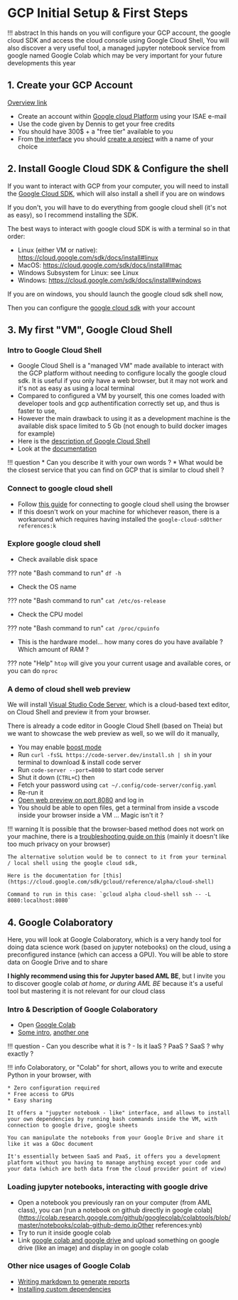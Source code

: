 # GCP Initial Setup & First Steps

!!! abstract
    In this hands on you will configure your GCP account, the google cloud SDK and access the cloud console using Google Cloud Shell,
    You will also discover a very useful tool, a managed jupyter notebook service from google named Google Colab which may be very important for your future developments this year

## 1. Create your GCP Account

[Overview link](https://cloud.google.com/docs/overview)

* Create an account within [Google cloud Platform](https://console.cloud.google.com) using your ISAE e-mail
* Use the code given by Dennis to get your free credits
* You should have 300$ + a "free tier" available to you
* From [the interface](https://console.cloud.google.com) you should [create a project](https://cloud.google.com/resource-manager/docs/creating-managing-projects) with a name of your choice

## 2. Install Google Cloud SDK & Configure the shell

If you want to interact with GCP from your computer, you will need to install the [Google Cloud SDK](https://cloud.google.com/sdk), which will also install a shell if you are on windows

If you don't, you will have to do everything from google cloud shell (it's not as easy), so I recommend installing the SDK.

The best ways to interact with google cloud SDK is with a terminal so in that order:

* Linux (either VM or native): <https://cloud.google.com/sdk/docs/install#linux>
* MacOS: <https://cloud.google.com/sdk/docs/install#mac>
* Windows Subsystem for Linux: see Linux
* Windows: <https://cloud.google.com/sdk/docs/install#windows>

If you are on windows, you should launch the google cloud sdk shell now,

Then you can configure the [google cloud sdk](https://cloud.google.com/sdk/docs/initializing) with your account

## 3. My first "VM", Google Cloud Shell

### Intro to Google Cloud Shell

* Google Cloud Shell is a "managed VM" made available to interact with the GCP platform without needing to configure locally the google cloud sdk. It is useful if you only have a web browser, but it may not work and it's not as easy as using a local terminal
* Compared to configured a VM by yourself, this one comes loaded with developer tools and gcp authentification correctly set up, and thus is faster to use,
* However the main drawback to using it as a development machine is the available disk space limited to 5 Gb (not enough to build docker images for example)
* Here is the [description of Google Cloud Shell](https://cloud.google.com/shell)
* Look at the [documentation](https://cloud.google.com/shell/docs/how-cloud-shell-works)

!!! question
    * Can you describe it with your own words ?
    * What would be the closest service that you can find on GCP that is similar to cloud shell ?

### Connect to google cloud shell

* Follow [this guide](https://cloud.google.com/shell/docs/using-cloud-shell) for connecting to google cloud shell using the browser
* If this doesn't work on your machine for whichever reason, there is a workaround which requires having installed the `google-cloud-sdOther references:k`

### Explore google cloud shell

* Check available disk space

??? note "Bash command to run"
    `df -h`

* Check the OS name

??? note "Bash command to run"
    `cat /etc/os-release`

* Check the CPU model

??? note "Bash command to run"
    `cat /proc/cpuinfo`

* This is the hardware model... how many cores do you have available ? Which amount of RAM ?

??? note "Help"
    `htop` will give you your current usage and available cores, or you can do `nproc`

### A demo of cloud shell web preview

We will install [Visual Studio Code Server](https://github.com/cdr/code-server/), which is a cloud-based text editor, on Cloud Shell and preview it from your browser.

There is already a code editor in Google Cloud Shell (based on Theia) but we want to showcase the web preview as well, so we will do it manually,

* You may enable [boost mode](https://cloud.google.com/shell/docs/how-cloud-shell-works#boost_mode)
* Run `curl -fsSL https://code-server.dev/install.sh | sh` in your terminal to download & install code server
* Run `code-server --port=8080` to start code server
* Shut it down (`CTRL+C`) then
* Fetch your password using `cat ~/.config/code-server/config.yaml`
* Re-run it
* [Open web preview on port 8080](https://cloud.google.com/shell/docs/using-web-preview) and log in
* You should be able to open files, get a terminal from inside a vscode inside your browser inside a VM ... Magic isn't it ?

!!! warning
    It is possible that the browser-based method does not work on your machine, there is a [troubleshooting guide on this](https://cloud.google.com/shell/docs/limitations#private_browsing_and_disabled_third-party_cookies) (mainly it doesn't like too much privacy on your browser)

    The alternative solution would be to connect to it from your terminal / local shell using the google cloud sdk,

    Here is the documentation for [this](https://cloud.google.com/sdk/gcloud/reference/alpha/cloud-shell)

    Command to run in this case: `gcloud alpha cloud-shell ssh -- -L 8080:localhost:8080`

## 4. Google Colaboratory

Here, you will look at Google Colaboratory, which is a very handy tool for doing data science work (based on jupyter notebooks) on the cloud, using a preconfigured instance (which can access a GPU). You will be able to store data on Google Drive and to share

**I highly recommend using this for Jupyter based AML BE**, but I invite you to discover google colab *at home, or during AML BE* because it's a useful tool but mastering it is not relevant for our cloud class

### Intro & Description of Google Colaboratory

* Open [Google Colab](https://colab.research.google.com/notebooks/intro.ipynb)
* [Some intro](https://ledatascientist.com/google-colab-le-guide-ultime/), [another one](https://towardsdatascience.com/getting-started-with-google-colab-f2fff97f594c)

!!! question
    - Can you describe what it is ?
    - Is it IaaS ? PaaS ? SaaS ? why exactly ?

!!! info
    Colaboratory, or "Colab" for short, allows you to write and execute Python in your browser, with

    * Zero configuration required
    * Free access to GPUs
    * Easy sharing

    It offers a "jupyter notebook - like" interface, and allows to install your own dependencies by running bash commands inside the VM, with connection to google drive, google sheets

    You can manipulate the notebooks from your Google Drive and share it like it was a GDoc document

    It's essentially between SaaS and PaaS, it offers you a development platform without you having to manage anything except your code and your data (which are both data from the cloud provider point of view)

### Loading jupyter notebooks, interacting with google drive

* Open a notebook you previously ran on your computer (from AML class), you can [run a notebook on github directly in google colab](https://colab.research.google.com/github/googlecolab/colabtools/blob/master/notebooks/colab-github-demo.ipOther references:ynb)
* Try to run it inside google colab
* Link [google colab and google drive](https://colab.research.google.com/notebooks/io.ipynb) and upload something on google drive (like an image) and display in on google colab

### Other nice usages of Google Colab

* [Writing markdown to generate reports](https://colab.research.google.com/notebooks/markdown_guide.ipynb)
* [Installing custom dependencies](https://colab.research.google.com/notebooks/snippets/importing_libraries.ipynb)
